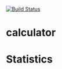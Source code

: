 [![Build Status](https://travis-ci.com/aryasuva2250/IS218-Project2.svg?branch=development)](https://travis-ci.com/aryasuva2250/IS218-Project2)
# calculator

# Statistics